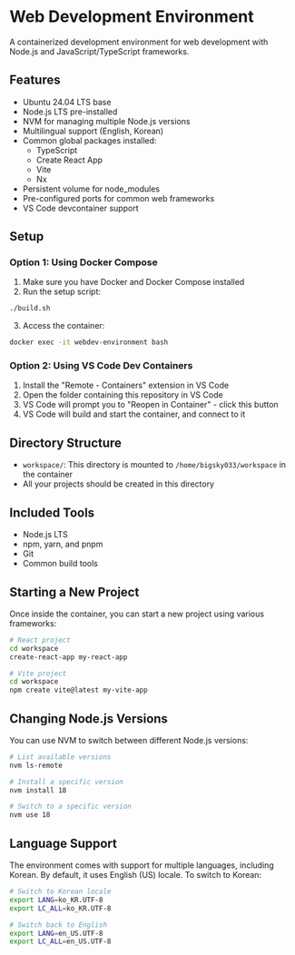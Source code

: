 # Web Development Environment

A containerized development environment for web development with Node.js and JavaScript/TypeScript frameworks.

## Features

- Ubuntu 24.04 LTS base
- Node.js LTS pre-installed
- NVM for managing multiple Node.js versions
- Multilingual support (English, Korean)
- Common global packages installed:
  - TypeScript
  - Create React App
  - Vite
  - Nx
- Persistent volume for node_modules
- Pre-configured ports for common web frameworks
- VS Code devcontainer support

## Setup

### Option 1: Using Docker Compose

1. Make sure you have Docker and Docker Compose installed
2. Run the setup script:

```bash
./build.sh
```

3. Access the container:

```bash
docker exec -it webdev-environment bash
```

### Option 2: Using VS Code Dev Containers

1. Install the "Remote - Containers" extension in VS Code
2. Open the folder containing this repository in VS Code
3. VS Code will prompt you to "Reopen in Container" - click this button
4. VS Code will build and start the container, and connect to it

## Directory Structure

- `workspace/`: This directory is mounted to `/home/bigsky033/workspace` in the container
- All your projects should be created in this directory

## Included Tools

- Node.js LTS
- npm, yarn, and pnpm
- Git
- Common build tools

## Starting a New Project

Once inside the container, you can start a new project using various frameworks:

```bash
# React project
cd workspace
create-react-app my-react-app

# Vite project
cd workspace
npm create vite@latest my-vite-app
```

## Changing Node.js Versions

You can use NVM to switch between different Node.js versions:

```bash
# List available versions
nvm ls-remote

# Install a specific version
nvm install 18

# Switch to a specific version
nvm use 18
```

## Language Support

The environment comes with support for multiple languages, including Korean. By default, it uses English (US) locale. To switch to Korean:

```bash
# Switch to Korean locale
export LANG=ko_KR.UTF-8
export LC_ALL=ko_KR.UTF-8

# Switch back to English
export LANG=en_US.UTF-8
export LC_ALL=en_US.UTF-8
```